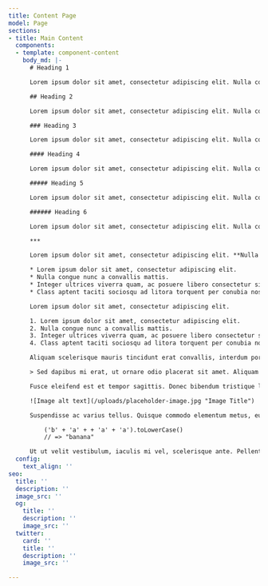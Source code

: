 ```yaml
---
title: Content Page
model: Page
sections:
- title: Main Content
  components:
  - template: component-content
    body_md: |-
      # Heading 1

      Lorem ipsum dolor sit amet, consectetur adipiscing elit. Nulla congue nunc a convallis mattis. Integer ultrices viverra quam, ac posuere libero consectetur sit amet. Class aptent taciti sociosqu ad litora torquent per conubia nostra, per inceptos himenaeos. Quisque maximus sagittis nulla. Aliquam et vulputate magna, in mollis quam. Vestibulum pretium suscipit libero vitae interdum. Nulla in lacus tincidunt, gravida leo sit amet, blandit dui.

      ## Heading 2

      Lorem ipsum dolor sit amet, consectetur adipiscing elit. Nulla congue nunc a convallis mattis. Integer ultrices viverra quam, ac posuere libero consectetur sit amet. Class aptent taciti sociosqu ad litora torquent per conubia nostra, per inceptos himenaeos.

      ### Heading 3

      Lorem ipsum dolor sit amet, consectetur adipiscing elit. Nulla congue nunc a convallis mattis. Integer ultrices viverra quam, ac posuere libero consectetur sit amet. Class aptent taciti sociosqu ad litora torquent per conubia nostra, per inceptos himenaeos.

      #### Heading 4

      Lorem ipsum dolor sit amet, consectetur adipiscing elit. Nulla congue nunc a convallis mattis. Integer ultrices viverra quam, ac posuere libero consectetur sit amet. Class aptent taciti sociosqu ad litora torquent per conubia nostra, per inceptos himenaeos.

      ##### Heading 5

      Lorem ipsum dolor sit amet, consectetur adipiscing elit. Nulla congue nunc a convallis mattis. Integer ultrices viverra quam, ac posuere libero consectetur sit amet. Class aptent taciti sociosqu ad litora torquent per conubia nostra, per inceptos himenaeos.

      ###### Heading 6

      Lorem ipsum dolor sit amet, consectetur adipiscing elit. Nulla congue nunc a convallis mattis. Integer ultrices viverra quam, ac posuere libero consectetur sit amet. Class aptent taciti sociosqu ad litora torquent per conubia nostra, per inceptos himenaeos.

      ***

      Lorem ipsum dolor sit amet, consectetur adipiscing elit. **Nulla congue nunc a convallis mattis.** Integer ultrices viverra quam, ac posuere libero consectetur sit amet. _Class aptent taciti sociosqu ad litora torquent per conubia nostra_, per [inceptos himenaeos](https://www.helloample.com).

      * Lorem ipsum dolor sit amet, consectetur adipiscing elit.
      * Nulla congue nunc a convallis mattis.
      * Integer ultrices viverra quam, ac posuere libero consectetur sit amet.
      * Class aptent taciti sociosqu ad litora torquent per conubia nostra, per inceptos himenaeos.

      Lorem ipsum dolor sit amet, consectetur adipiscing elit.

      1. Lorem ipsum dolor sit amet, consectetur adipiscing elit.
      2. Nulla congue nunc a convallis mattis.
      3. Integer ultrices viverra quam, ac posuere libero consectetur sit amet.
      4. Class aptent taciti sociosqu ad litora torquent per conubia nostra, per inceptos himenaeos.

      Aliquam scelerisque mauris tincidunt erat convallis, interdum porttitor mauris porttitor. Integer vel sapien porta, porta dolor eu, tempus dui.

      > Sed dapibus mi erat, ut ornare odio placerat sit amet. Aliquam erat volutpat. Maecenas vel purus eu ipsum molestie tristique sit amet sed est. Sed dapibus ut neque at feugiat.

      Fusce eleifend est et tempor sagittis. Donec bibendum tristique lectus. In eleifend metus a neque vehicula malesuada.

      ![Image alt text](/uploads/placeholder-image.jpg "Image Title")

      Suspendisse ac varius tellus. Quisque commodo elementum metus, eu pharetra ante cursus ac. Vivamus rhoncus nisi quis lectus scelerisque, id pretium est cursus.

          ('b' + 'a' + + 'a' + 'a').toLowerCase()
          // => "banana"

      Ut ut velit vestibulum, iaculis mi vel, scelerisque ante. Pellentesque semper rutrum nunc eu suscipit. Praesent arcu turpis, molestie pellentesque molestie quis, tempor finibus sem. Maecenas ut placerat justo, eget mollis tellus. Maecenas sollicitudin ut odio ut sagittis. Nunc finibus magna nec iaculis mattis. Curabitur ante urna, gravida ut elit ut, rhoncus ultrices tellus.
  config:
    text_align: ''
seo:
  title: ''
  description: ''
  image_src: ''
  og:
    title: ''
    description: ''
    image_src: ''
  twitter:
    card: ''
    title: ''
    description: ''
    image_src: ''

---
```

